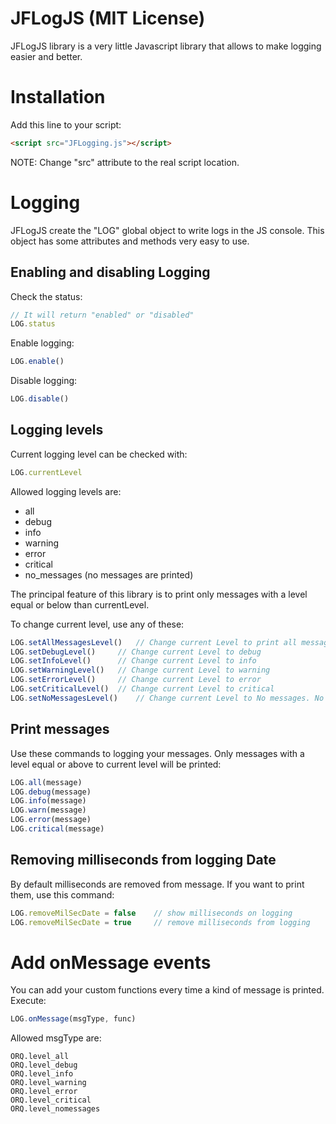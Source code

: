 # JFLogJS (MIT License)

JFLogJS library is a very little Javascript library that allows to make logging easier and better.


# Installation

Add this line to your script:

```html
<script src="JFLogging.js"></script>
```

NOTE: Change "src" attribute to the real script location.

# Logging

JFLogJS create the "LOG" global object to write logs in the JS console. This object has some attributes and methods very easy to use.

## Enabling and disabling Logging

Check the status:

```javascript
// It will return "enabled" or "disabled"
LOG.status
```

Enable logging:

```javascript
LOG.enable()
```

Disable logging:
```javascript
LOG.disable()
```

## Logging levels

Current logging level can be checked with:

```javascript
LOG.currentLevel
```

Allowed logging levels are:

- all
- debug
- info
- warning
- error
- critical
- no_messages (no messages are printed)

The principal feature of this library is to print only messages with a level equal or below than currentLevel.

To change current level, use any of these:

```javascript
LOG.setAllMessagesLevel()	// Change current Level to print all messages
LOG.setDebugLevel()		// Change current Level to debug
LOG.setInfoLevel()		// Change current Level to info
LOG.setWarningLevel() 	// Change current Level to warning
LOG.setErrorLevel()		// Change current Level to error
LOG.setCriticalLevel()	// Change current Level to critical
LOG.setNoMessagesLevel()	// Change current Level to No messages. No messages are printed
```

## Print messages

Use these commands to logging your messages. Only messages with a level equal or above to current level will be printed:

```javascript
LOG.all(message)
LOG.debug(message)
LOG.info(message)
LOG.warn(message)
LOG.error(message)
LOG.critical(message)
```

## Removing milliseconds from logging Date

By default milliseconds are removed from message. If you want to print them, use this command:

```javascript
LOG.removeMilSecDate = false	// show milliseconds on logging
LOG.removeMilSecDate = true		// remove milliseconds from logging
```

# Add onMessage events

You can add your custom functions every time a kind of message is printed. Execute:

```javascript
LOG.onMessage(msgType, func)
```

Allowed msgType are:

```javacript
ORQ.level_all
ORQ.level_debug
ORQ.level_info
ORQ.level_warning
ORQ.level_error
ORQ.level_critical
ORQ.level_nomessages
```
